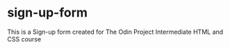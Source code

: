 # sign-up-form
This is a Sign-up form created for The Odin Project Intermediate HTML and CSS course
